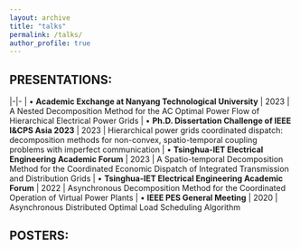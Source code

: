 ```yaml
---
layout: archive
title: "talks"
permalink: /talks/
author_profile: true
---
```


PRESENTATIONS:
-----
|-|-
| • **Academic Exchange at Nanyang Technological University**                                  |                                                 2023 
| A Nested Decomposition Method for the AC Optimal Power Flow of Hierarchical Electrical Power Grids 
| • **Ph.D. Dissertation Challenge of IEEE I&CPS Asia 2023**                                   |                                                 2023 
| Hierarchical power grids coordinated dispatch: decomposition methods for non-convex, spatio-temporal coupling problems with imperfect communication 
| •	**Tsinghua-IET Electrical Engineering Academic Forum**                                     |                                                 2023 
| A Spatio-temporal Decomposition Method for the Coordinated Economic Dispatch of Integrated Transmission and Distribution Grids 
| • **Tsinghua-IET Electrical Engineering Academic Forum**                                     |                                                 2022 
| Asynchronous Decomposition Method for the Coordinated Operation of Virtual Power Plants 
| •	**IEEE PES General Meeting**                                                               |                                                 2020 
| Asynchronous Distributed Optimal Load Scheduling Algorithm 

POSTERS:
-----

